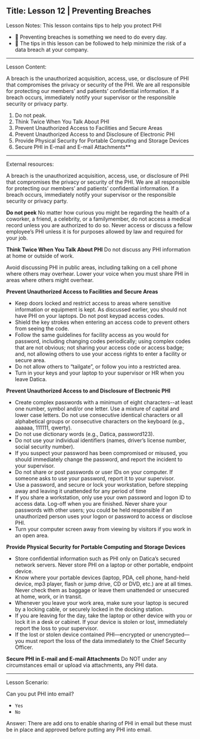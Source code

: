 
Title:
Lesson 12 | Preventing Breaches
---

Lesson Notes: This lesson contains tips to help you protect PHI
- :dart: Preventing breaches is something we need to do every day.
- :dart: The tips in this lesson can be followed to help minimize the risk of a data breach at your company.

---

Lesson Content:

A breach is the unauthorized acquisition, access, use, or disclosure of PHI that compromises the privacy or security of the PHI. We are all responsible for protecting our members’ and patients’ confidential information. If a breach occurs, immediately notify your supervisor or the responsible security or privacy party.

1. Do not peak.
2. Think Twice When You Talk About PHI
3. Prevent Unauthorized Access to Facilities and Secure Areas
4. Prevent Unauthorized Access to and Disclosure of Electronic PHI
5. Provide Physical Security for Portable Computing and Storage Devices
6. Secure PHI in E-mail and E-mail Attachments** 
---

External resources:

A breach is the unauthorized acquisition, access, use, or disclosure of PHI that compromises the privacy or security of the PHI. We are all responsible for protecting our members’ and patients’ confidential information. If a breach occurs, immediately notify your supervisor or the responsible security or privacy party.

**Do not peek**
No matter how curious you might be regarding the health of a coworker, a friend, a celebrity, or a familymember, do not access a medical record unless you are authorized to do so.
Never access or discuss a fellow employee’s PHI unless it is for purposes allowed by law and required for your job.

**Think Twice When You Talk About PHI**
Do not discuss any PHI information at home or outside of work.

Avoid discussing PHI in public areas, including talking on a cell phone where others may overhear. Lower your voice when you must share PHI in areas where others might overhear.

**Prevent Unauthorized Access to Facilities and Secure Areas**

- Keep doors locked and restrict access to areas where sensitive information or equipment is kept. As discussed earlier, you should not have PHI on your laptops. Do not post keypad access codes.
- Shield the key strokes when entering an access code to prevent others from seeing the code.
- Follow the same guidelines for facility access as you would for password, including changing codes periodically; using complex codes that are not obvious; not sharing your access code or access badge; and, not allowing others to use your access rights to enter a facility or secure area.
- Do not allow others to “tailgate”, or follow you into a restricted area.
- Turn in your keys and your laptop to your supervisor or HR when you leave Datica.

**Prevent Unauthorized Access to and Disclosure of Electronic PHI**
- Create complex passwords with a minimum of eight characters--at least one number, symbol and/or one letter. Use a mixture of capital and lower case letters. Do not use consecutive identical characters or all alphabetical groups or consecutive characters on the keyboard (e.g., aaaaaa, 111111, qwerty).
- Do not use dictionary words (e.g., Datica, password123).
- Do not use your individual identifiers (names, driver’s license number, social security number).
- If you suspect your password has been compromised or misused, you should immediately change the password, and report the incident to your supervisor.
- Do not share or post passwords or user IDs on your computer. If someone asks to use your password, report it to your supervisor.
- Use a password, and secure or lock your workstation, before stepping away and leaving it unattended for any period of time
- If you share a workstation, only use your own password and logon ID to access data. Log-off when you are finished. Never share your passwords with other users; you could be held responsible if an unauthorized person uses your logon or password to access or disclose PHI.
- Turn your computer screen away from viewing by visitors if you work in an open area.

**Provide Physical Security for Portable Computing and Storage Devices**

- Store confidential information such as PHI only on Datica’s secured network servers. Never store PHI on a laptop or other portable, endpoint device.
- Know where your portable devices (laptop, PDA, cell phone, hand-held device, mp3 player, flash or jump drive, CD or DVD, etc.) are at all times. Never check them as baggage or leave them unattended or unsecured at home, work, or in transit.
- Whenever you leave your work area, make sure your laptop is secured by a locking cable, or securely locked in the docking station.
- If you are leaving for the day, take the laptop or other device with you or lock it in a desk or cabinet. If your device is stolen or lost, immediately report the loss to your supervisor.
- If the lost or stolen device contained PHI—encrypted or unencrypted—you must report the loss of the data immediately to the Chief Security Officer.

**Secure PHI in E-mail and E-mail Attachments**
Do NOT under any circumstances email or upload via attachments, any PHI data.

---

Lesson Scenario:

Can you put PHI into email?
- `Yes`
- `No`

Answer: There are add ons to enable sharing of PHI in email but these must be in place and approved before putting any PHI into email.